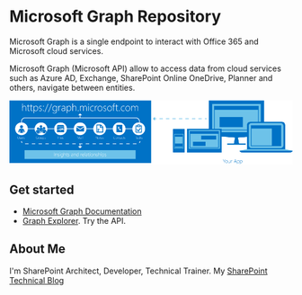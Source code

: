 # Microsoft Graph Repository

Microsoft Graph is a single endpoint to interact with Office 365 and Microsoft cloud services.

Microsoft Graph (Microsoft API) allow to access data from cloud services such as Azure AD, 
Exchange, SharePoint Online OneDrive, Planner and others, navigate between entities.

![Microsoft Graph](./img/graph_illustration_horizontal_948x215_1.png)

## Get started

* [Microsoft Graph Documentation](https://graph.microsoft.io/en-us/docs)
* [Graph Explorer](https://graph.microsoft.io/en-us/graph-explorer). Try the API.

## About Me

I'm SharePoint Architect, Developer, Technical Trainer.
My [SharePoint Technical Blog](http://blog.vitalyzhukov.ru)
